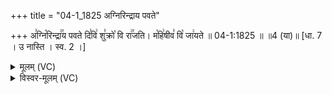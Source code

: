 +++
title = "04-1_1825 अग्निरिन्द्राय पवते"

+++
अ꣣ग्नि꣡रिन्द्रा꣢꣯य पवते दि꣣वि꣢ शु꣣क्रो꣡ वि रा꣢꣯जति। म꣡हि꣢षीव꣣ वि꣡ जा꣢यते ॥ 04-1:1825 ॥ ॥4 (या)॥ [धा. 7 । उ नास्ति । स्व. 2 ।]

<details><summary>मूलम् (VC)</summary>

अ꣣ग्नि꣡रिन्द्रा꣢꣯य पवते दि꣣वि꣢ शु꣣क्रो꣡ वि रा꣢꣯जति । म꣡हि꣢षीव꣣ वि꣡ जा꣢यते ॥१८२५
</details>

<details><summary>विस्वर-मूलम् (VC)</summary>

अग्निरिन्द्राय पवते दिवि शुक्रो वि राजति । महिषीव वि जायते ॥१८२५
</details>